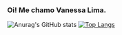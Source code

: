 ### Oi! Me chamo Vanessa Lima.

![Anurag's GitHub stats](https://github-readme-stats.vercel.app/api?username=vanessa-cl&show_icons=true&theme=tokyonight)
[![Top Langs](https://github-readme-stats.vercel.app/api/top-langs/?username=vanessa-cl&layout=compact&theme=tokyonight)](https://github.com/vanessa-cl/github-readme-stats)
